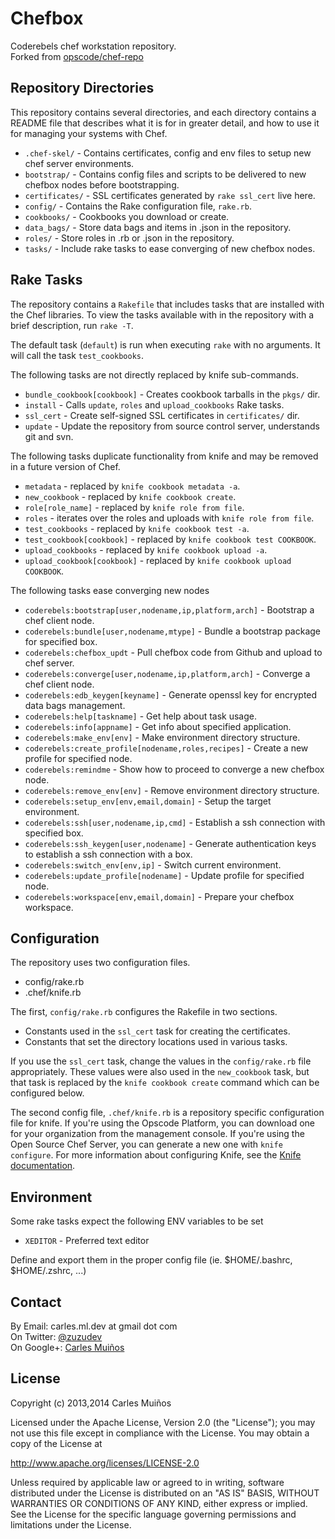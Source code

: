 # Chefbox

Coderebels chef workstation repository.  
Forked from [opscode/chef-repo](https://github.com/opscode/chef-repo)


## Repository Directories

This repository contains several directories, and each directory contains a README file that describes what it is for in greater detail, and how to use it for managing your systems with Chef.

* `.chef-skel/`   - Contains certificates, config and env files to setup new chef server environments.
* `bootstrap/`    - Contains config files and scripts to be delivered to new chefbox nodes before bootstrapping.
* `certificates/` - SSL certificates generated by `rake ssl_cert` live here.
* `config/`       - Contains the Rake configuration file, `rake.rb`.
* `cookbooks/`    - Cookbooks you download or create.
* `data_bags/`    - Store data bags and items in .json in the repository.
* `roles/`        - Store roles in .rb or .json in the repository.
* `tasks/`        - Include rake tasks to ease converging of new chefbox nodes.


## Rake Tasks

The repository contains a `Rakefile` that includes tasks that are installed with the Chef libraries. To view the tasks available with in the repository with a brief description, run `rake -T`.

The default task (`default`) is run when executing `rake` with no arguments. It will call the task `test_cookbooks`.

The following tasks are not directly replaced by knife sub-commands.

* `bundle_cookbook[cookbook]` - Creates cookbook tarballs in the `pkgs/` dir.
* `install`                   - Calls `update`, `roles` and `upload_cookbooks` Rake tasks.
* `ssl_cert`                  - Create self-signed SSL certificates in `certificates/` dir.
* `update`                    - Update the repository from source control server, understands git and svn.

The following tasks duplicate functionality from knife and may be removed in a future version of Chef.

* `metadata`                  - replaced by `knife cookbook metadata -a`.
* `new_cookbook`              - replaced by `knife cookbook create`.
* `role[role_name]`           - replaced by `knife role from file`.
* `roles`                     - iterates over the roles and uploads with `knife role from file`.
* `test_cookbooks`            - replaced by `knife cookbook test -a`.
* `test_cookbook[cookbook]`   - replaced by `knife cookbook test COOKBOOK`.
* `upload_cookbooks`          - replaced by `knife cookbook upload -a`.
* `upload_cookbook[cookbook]` - replaced by `knife cookbook upload COOKBOOK`.

The following tasks ease converging new nodes

* `coderebels:bootstrap[user,nodename,ip,platform,arch]` - Bootstrap a chef client node.
* `coderebels:bundle[user,nodename,mtype]`               - Bundle a bootstrap package for specified box.
* `coderebels:chefbox_updt`                              - Pull chefbox code from Github and upload to chef server.
* `coderebels:converge[user,nodename,ip,platform,arch]`  - Converge a chef client node.
* `coderebels:edb_keygen[keyname]`                       - Generate openssl key for encrypted data bags management.
* `coderebels:help[taskname]`                            - Get help about task usage.
* `coderebels:info[appname]`                             - Get info about specified application.
* `coderebels:make_env[env]`                             - Make environment directory structure.
* `coderebels:create_profile[nodename,roles,recipes]`    - Create a new profile for specified node.
* `coderebels:remindme`                                  - Show how to proceed to converge a new chefbox node.
* `coderebels:remove_env[env]`                           - Remove environment directory structure.
* `coderebels:setup_env[env,email,domain]`               - Setup the target environment.
* `coderebels:ssh[user,nodename,ip,cmd]`                 - Establish a ssh connection with specified box.
* `coderebels:ssh_keygen[user,nodename]`                 - Generate authentication keys to establish a ssh connection with a box.
* `coderebels:switch_env[env,ip]`                        - Switch current environment.
* `coderebels:update_profile[nodename]`                  - Update profile for specified node.
* `coderebels:workspace[env,email,domain]`               - Prepare your chefbox workspace.


## Configuration

The repository uses two configuration files.

* config/rake.rb
* .chef/knife.rb

The first, `config/rake.rb` configures the Rakefile in two sections.

* Constants used in the `ssl_cert` task for creating the certificates.
* Constants that set the directory locations used in various tasks.

If you use the `ssl_cert` task, change the values in the `config/rake.rb` file appropriately. These values were also used in the `new_cookbook` task, but that task is replaced by the `knife cookbook create` command which can be configured below.

The second config file, `.chef/knife.rb` is a repository specific configuration file for knife. If you're using the Opscode Platform, you can download one for your organization from the management console. If you're using the Open Source Chef Server, you can generate a new one with `knife configure`. For more information about configuring Knife, see the [Knife documentation](http://help.opscode.com/faqs/chefbasics/knife).


## Environment

Some rake tasks expect the following ENV variables to be set

* `XEDITOR` - Preferred text editor

Define and export them in the proper config file (ie. $HOME/.bashrc, $HOME/.zshrc, ...)


## Contact

By Email:   carles.ml.dev at gmail dot com  
On Twitter: [@zuzudev](https://twitter.com/zuzudev)  
On Google+: [Carles Muiños](https://plus.google.com/109480759201585988691)


## License

Copyright (c) 2013,2014 Carles Muiños

Licensed under the Apache License, Version 2.0 (the "License");
you may not use this file except in compliance with the License.
You may obtain a copy of the License at

http://www.apache.org/licenses/LICENSE-2.0

Unless required by applicable law or agreed to in writing, software
distributed under the License is distributed on an "AS IS" BASIS,
WITHOUT WARRANTIES OR CONDITIONS OF ANY KIND, either express or implied.
See the License for the specific language governing permissions and
limitations under the License.

